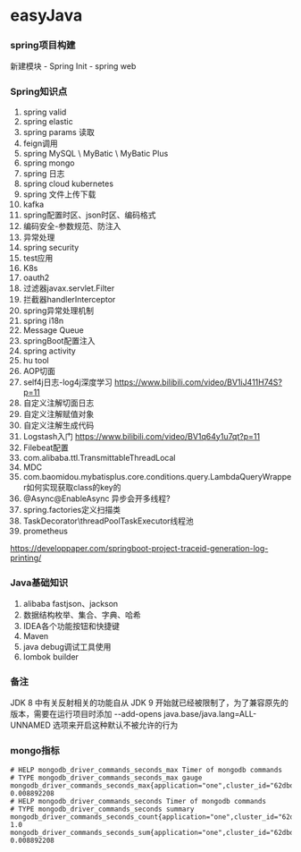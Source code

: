 # easyJava

### spring项目构建

新建模块 - Spring Init - spring web


### Spring知识点

1. spring valid
2. spring elastic
3. spring params 读取
4. feign调用
5. spring MySQL \ MyBatic \ MyBatic Plus
6. spring mongo
7. spring 日志
8. spring cloud kubernetes
9. spring 文件上传下载
10. kafka
11. spring配置时区、json时区、编码格式
12. 编码安全-参数规范、防注入
13. 异常处理
14. spring security
15. test应用
16. K8s
17. oauth2
18. 过滤器javax.servlet.Filter
19. 拦截器handlerInterceptor
20. spring异常处理机制
21. spring i18n
22. Message Queue
23. springBoot配置注入
24. spring activity
25. hu tool
26. AOP切面
27. self4j日志-log4j深度学习 https://www.bilibili.com/video/BV1iJ411H74S?p=11
28. 自定义注解切面日志
29. 自定义注解赋值对象
30. 自定义注解生成代码
31. Logstash入门 https://www.bilibili.com/video/BV1q64y1u7qt?p=11
32. Filebeat配置
33. com.alibaba.ttl.TransmittableThreadLocal
34. MDC
35. com.baomidou.mybatisplus.core.conditions.query.LambdaQueryWrapper如何实现获取class的key的
36. @Async\@EnableAsync 异步会开多线程?
37. spring.factories定义扫描类
38. TaskDecorator\threadPoolTaskExecutor线程池
39. prometheus

https://developpaper.com/springboot-project-traceid-generation-log-printing/

### Java基础知识

1. alibaba fastjson、jackson
2. 数据结构枚举、集合、字典、哈希
3. IDEA各个功能按钮和快捷键
4. Maven
5. java debug调试工具使用
6. lombok builder

### 备注
JDK 8 中有关反射相关的功能自从 JDK 9 开始就已经被限制了，为了兼容原先的版本，需要在运行项目时添加 --add-opens java.base/java.lang=ALL-UNNAMED 选项来开启这种默认不被允许的行为

### mongo指标

```
# HELP mongodb_driver_commands_seconds_max Timer of mongodb commands
# TYPE mongodb_driver_commands_seconds_max gauge
mongodb_driver_commands_seconds_max{application="one",cluster_id="62dbd0067c80cb0e7c84d5ab",command="buildInfo",server_address="127.0.0.1:27017",status="SUCCESS",} 0.008892208
# HELP mongodb_driver_commands_seconds Timer of mongodb commands
# TYPE mongodb_driver_commands_seconds summary
mongodb_driver_commands_seconds_count{application="one",cluster_id="62dbd0067c80cb0e7c84d5ab",command="buildInfo",server_address="127.0.0.1:27017",status="SUCCESS",} 1.0
mongodb_driver_commands_seconds_sum{application="one",cluster_id="62dbd0067c80cb0e7c84d5ab",command="buildInfo",server_address="127.0.0.1:27017",status="SUCCESS",} 0.008892208
```